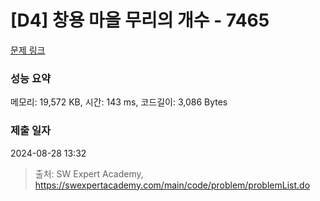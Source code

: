 # [D4] 창용 마을 무리의 개수 - 7465 

[문제 링크](https://swexpertacademy.com/main/code/problem/problemDetail.do?contestProbId=AWngfZVa9XwDFAQU) 

### 성능 요약

메모리: 19,572 KB, 시간: 143 ms, 코드길이: 3,086 Bytes

### 제출 일자

2024-08-28 13:32



> 출처: SW Expert Academy, https://swexpertacademy.com/main/code/problem/problemList.do